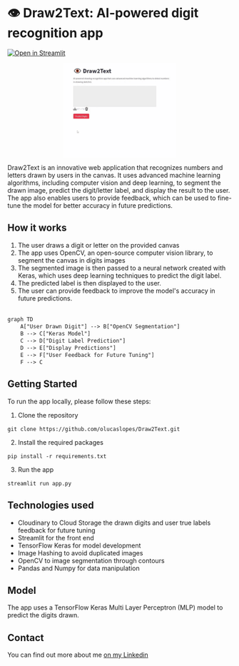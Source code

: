 # 👁 Draw2Text: AI-powered digit recognition app

[![Open in Streamlit](https://static.streamlit.io/badges/streamlit_badge_black_white.svg)](https://draw2text.streamlit.app/)

<p align="center">
    <a href="https://energygenforecaster.streamlit.app/"><img src="img/Draw2Text-Demo.gif" width="50%" align="center"/></a>
</p>

Draw2Text is an innovative web application that recognizes numbers and letters drawn by users in the canvas. It uses advanced machine learning algorithms, including computer vision and deep learning, to segment the drawn image, predict the digit/letter label, and display the result to the user. The app also enables users to provide feedback, which can be used to fine-tune the model for better accuracy in future predictions.

## How it works

1. The user draws a digit or letter on the provided canvas
2. The app uses OpenCV, an open-source computer vision library, to segment the canvas in digits images
3. The segmented image is then passed to a neural network created with Keras, which uses deep learning techniques to predict the digit label.
4. The predicted label is then displayed to the user.
5. The user can provide feedback to improve the model's accuracy in future predictions.

```mermaid

graph TD
    A["User Drawn Digit"] --> B["OpenCV Segmentation"]
    B --> C["Keras Model"]
    C --> D["Digit Label Prediction"]
    D --> E["Display Predictions"]
    E --> F["User Feedback for Future Tuning"]
    F --> C
```

## Getting Started

To run the app locally, please follow these steps:

1. Clone the repository

```
git clone https://github.com/olucaslopes/Draw2Text.git
```

2. Install the required packages

```
pip install -r requirements.txt
```

3. Run the app

```
streamlit run app.py
```

## Technologies used
- Cloudinary to Cloud Storage the drawn digits and user true labels feedback for future tuning
- Streamlit for the front end
- TensorFlow Keras for model development
- Image Hashing to avoid duplicated images
- OpenCV to image segmentation through contours
- Pandas and Numpy for data manipulation

## Model
The app uses a TensorFlow Keras Multi Layer Perceptron (MLP) model to predict the digits drawn.

## Contact

You can find out more about me [on my Linkedin](https://www.linkedin.com/in/o-lucas-lopes)
